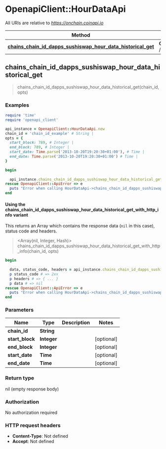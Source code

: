 # OpenapiClient::HourDataApi

All URIs are relative to *https://onchain.coinapi.io*

| Method | HTTP request | Description |
| ------ | ------------ | ----------- |
| [**chains_chain_id_dapps_sushiswap_hour_data_historical_get**](HourDataApi.md#chains_chain_id_dapps_sushiswap_hour_data_historical_get) | **GET** /chains/{chain_id}/dapps/sushiswap/hourData/historical |  |


## chains_chain_id_dapps_sushiswap_hour_data_historical_get

> chains_chain_id_dapps_sushiswap_hour_data_historical_get(chain_id, opts)



### Examples

```ruby
require 'time'
require 'openapi_client'

api_instance = OpenapiClient::HourDataApi.new
chain_id = 'chain_id_example' # String | 
opts = {
  start_block: 789, # Integer | 
  end_block: 789, # Integer | 
  start_date: Time.parse('2013-10-20T19:20:30+01:00'), # Time | 
  end_date: Time.parse('2013-10-20T19:20:30+01:00') # Time | 
}

begin
  
  api_instance.chains_chain_id_dapps_sushiswap_hour_data_historical_get(chain_id, opts)
rescue OpenapiClient::ApiError => e
  puts "Error when calling HourDataApi->chains_chain_id_dapps_sushiswap_hour_data_historical_get: #{e}"
end
```

#### Using the chains_chain_id_dapps_sushiswap_hour_data_historical_get_with_http_info variant

This returns an Array which contains the response data (`nil` in this case), status code and headers.

> <Array(nil, Integer, Hash)> chains_chain_id_dapps_sushiswap_hour_data_historical_get_with_http_info(chain_id, opts)

```ruby
begin
  
  data, status_code, headers = api_instance.chains_chain_id_dapps_sushiswap_hour_data_historical_get_with_http_info(chain_id, opts)
  p status_code # => 2xx
  p headers # => { ... }
  p data # => nil
rescue OpenapiClient::ApiError => e
  puts "Error when calling HourDataApi->chains_chain_id_dapps_sushiswap_hour_data_historical_get_with_http_info: #{e}"
end
```

### Parameters

| Name | Type | Description | Notes |
| ---- | ---- | ----------- | ----- |
| **chain_id** | **String** |  |  |
| **start_block** | **Integer** |  | [optional] |
| **end_block** | **Integer** |  | [optional] |
| **start_date** | **Time** |  | [optional] |
| **end_date** | **Time** |  | [optional] |

### Return type

nil (empty response body)

### Authorization

No authorization required

### HTTP request headers

- **Content-Type**: Not defined
- **Accept**: Not defined

